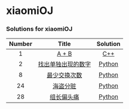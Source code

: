 xiaomiOJ
========

### Solutions for xiaomiOJ
|Number|Title|Solution| 
|:---:|:-----:|:--------:|
|1|[A + B](https://code.mi.com/problem/list/view?id=1) | [C++](./solutions/1.A+B/add.cpp)
|2|[找出单独出现的数字](https://code.mi.com/problem/list/view?id=2) | [Python](./solutions/2.找出单独出现的数字/SingleNumber.py)
|8|[最少交换次数](https://code.mi.com/problem/list/view?id=8) | [Python](./solutions/8.最少交换次数/MinSwap.py)
|24|[海盗分赃](https://code.mi.com/problem/list/view?id=24) | [Python](./solutions/24.海盗分赃/DivideMoney.py)
|28|[组长偏头痛](https://code.mi.com/problem/list/view?id=28) | [Python](./solutions/28.组长偏头痛/main.py)
